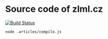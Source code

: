 Source code of zlml.cz
======================

[![Build Status](https://travis-ci.org/mrtnzlml/zlml.cz.svg?branch=master)](https://travis-ci.org/mrtnzlml/zlml.cz)

```
node .articles/compile.js
```
